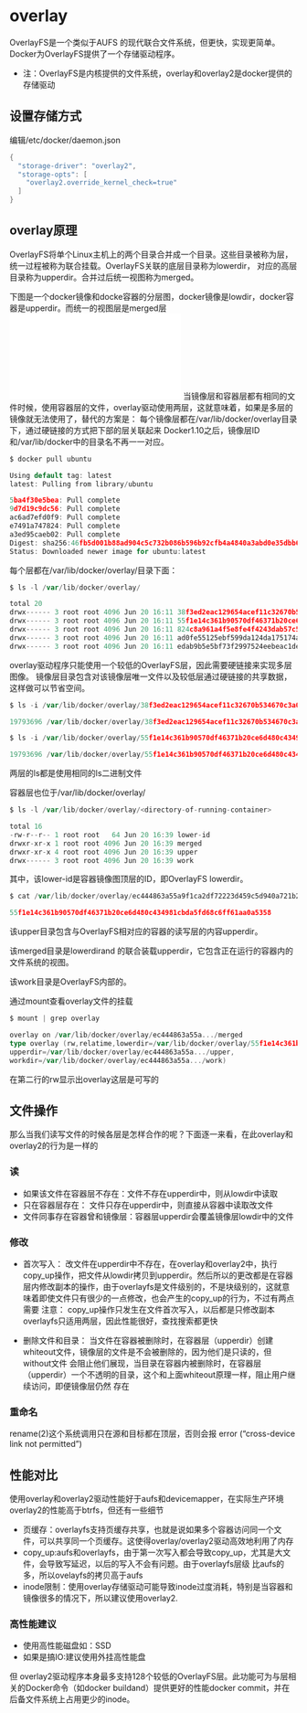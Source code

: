 # overlay

OverlayFS是一个类似于AUFS 的现代联合文件系统，但更快，实现更简单。Docker为OverlayFS提供了一个存储驱动程序。
* 注：OverlayFS是内核提供的文件系统，overlay和overlay2是docker提供的存储驱动

## 设置存储方式
编辑/etc/docker/daemon.json
```go
{
  "storage-driver": "overlay2",
  "storage-opts": [
    "overlay2.override_kernel_check=true"
  ]
}
```

## overlay原理

OverlayFS将单个Linux主机上的两个目录合并成一个目录。这些目录被称为层，统一过程被称为联合挂载。OverlayFS关联的底层目录称为lowerdir，
对应的高层目录称为upperdir。合并过后统一视图称为merged。

下图是一个docker镜像和docke容器的分层图，docker镜像是lowdir，docker容器是upperdir。而统一的视图层是merged层
![](storage.md)
当镜像层和容器层都有相同的文件时候，使用容器层的文件，overlay驱动使用两层，这就意味着，如果是多层的镜像就无法使用了，替代的方案是：
每个镜像层都在/var/lib/docker/overlay目录下，通过硬链接的方式把下部的层关联起来
Docker1.10之后，镜像层ID和/var/lib/docker中的目录名不再一一对应。 
```go
$ docker pull ubuntu

Using default tag: latest
latest: Pulling from library/ubuntu

5ba4f30e5bea: Pull complete
9d7d19c9dc56: Pull complete
ac6ad7efd0f9: Pull complete
e7491a747824: Pull complete
a3ed95caeb02: Pull complete
Digest: sha256:46fb5d001b88ad904c5c732b086b596b92cfb4a4840a3abd0e35dbb6870585e4
Status: Downloaded newer image for ubuntu:latest
```
每个层都在/var/lib/docker/overlay/目录下面：
```go
$ ls -l /var/lib/docker/overlay/

total 20
drwx------ 3 root root 4096 Jun 20 16:11 38f3ed2eac129654acef11c32670b534670c3a06e483fce313d72e3e0a15baa8
drwx------ 3 root root 4096 Jun 20 16:11 55f1e14c361b90570df46371b20ce6d480c434981cbda5fd68c6ff61aa0a5358
drwx------ 3 root root 4096 Jun 20 16:11 824c8a961a4f5e8fe4f4243dab57c5be798e7fd195f6d88ab06aea92ba931654
drwx------ 3 root root 4096 Jun 20 16:11 ad0fe55125ebf599da124da175174a4b8c1878afe6907bf7c78570341f308461
drwx------ 3 root root 4096 Jun 20 16:11 edab9b5e5bf73f2997524eebeac1de4cf9c8b904fa8ad3ec43b3504196aa3801
```
overlay驱动程序只能使用一个较低的OverlayFS层，因此需要硬链接来实现多层图像。
镜像层目录包含对该镜像层唯一文件以及较低层通过硬链接的共享数据，这样做可以节省空间。
```go
$ ls -i /var/lib/docker/overlay/38f3ed2eac129654acef11c32670b534670c3a06e483fce313d72e3e0a15baa8/root/bin/ls

19793696 /var/lib/docker/overlay/38f3ed2eac129654acef11c32670b534670c3a06e483fce313d72e3e0a15baa8/root/bin/ls

$ ls -i /var/lib/docker/overlay/55f1e14c361b90570df46371b20ce6d480c434981cbda5fd68c6ff61aa0a5358/root/bin/ls

19793696 /var/lib/docker/overlay/55f1e14c361b90570df46371b20ce6d480c434981cbda5fd68c6ff61aa0a5358/root/bin/ls

```
两层的ls都是使用相同的ls二进制文件

容器层也位于/var/lib/docker/overlay/
```go
$ ls -l /var/lib/docker/overlay/<directory-of-running-container>

total 16
-rw-r--r-- 1 root root   64 Jun 20 16:39 lower-id
drwxr-xr-x 1 root root 4096 Jun 20 16:39 merged
drwxr-xr-x 4 root root 4096 Jun 20 16:39 upper
drwx------ 3 root root 4096 Jun 20 16:39 work

```
其中，该lower-id是容器镜像图顶层的ID，即Ove​​rlayFS lowerdir。
```go
$ cat /var/lib/docker/overlay/ec444863a55a9f1ca2df72223d459c5d940a721b2288ff86a3f27be28b53be6c/lower-id

55f1e14c361b90570df46371b20ce6d480c434981cbda5fd68c6ff61aa0a5358
```
该upper目录包含与OverlayFS相对应的容器的读写层的内容upperdir。

该merged目录是lowerdirand 的联合装载upperdir，它包含正在运行的容器内的文件系统的视图。

该work目录是OverlayFS内部的。

通过mount查看overlay文件的挂载
```go
$ mount | grep overlay

overlay on /var/lib/docker/overlay/ec444863a55a.../merged
type overlay (rw,relatime,lowerdir=/var/lib/docker/overlay/55f1e14c361b.../root,
upperdir=/var/lib/docker/overlay/ec444863a55a.../upper,
workdir=/var/lib/docker/overlay/ec444863a55a.../work)
```
在第二行的rw显示出overlay这层是可写的

## 文件操作
那么当我们读写文件的时候各层是怎样合作的呢？下面逐一来看，在此overlay和overlay2的行为是一样的
### 读
* 如果该文件在容器层不存在：文件不存在upperdir中，则从lowdir中读取
* 只在容器层存在：        文件只存在upperdir中，则直接从容器中读取改文件
* 文件同事存在容器曾和镜像层：容器层upperdir会覆盖镜像层lowdir中的文件

### 修改
* 首次写入： 改文件在upperdir中不存在，在overlay和overlay2中，执行copy_up操作，把文件从lowdir拷贝到upperdir。然后所以的更改都是在容器
层内修改副本的操作，由于overlayfs是文件级别的，不是块级别的，这就意味着即使文件只有很少的一点修改，也会产生的copy_up的行为，不过有两点需要
注意：
copy_up操作只发生在文件首次写入，以后都是只修改副本
overlayfs只适用两层，因此性能很好，查找搜索都更快

* 删除文件和目录： 当文件在容器被删除时，在容器层（upperdir）创建whiteout文件，镜像层的文件是不会被删除的，因为他们是只读的，但without文件
会阻止他们展现，当目录在容器内被删除时，在容器层（upperdir）一个不透明的目录，这个和上面whiteout原理一样，阻止用户继续访问，即便镜像层仍然
存在

### 重命名
rename(2)这个系统调用只在源和目标都在顶层，否则会报 error (“cross-device link not permitted”)

## 性能对比
使用overlay和overlay2驱动性能好于aufs和devicemapper，在实际生产环境overlay2的性能高于btrfs，但还有一些细节
* 页缓存：overlayfs支持页缓存共享，也就是说如果多个容器访问同一个文件，可以共享同一个页缓存。这使得overlay/overlay2驱动高效地利用了内存
* copy_up:aufs和overlayfs，由于第一次写入都会导致copy_up，尤其是大文件，会导致写延迟，以后的写入不会有问题。由于overlayfs层级
比aufs的多，所以ovelayfs的拷贝高于aufs
* inode限制：使用overlay存储驱动可能导致inode过度消耗，特别是当容器和镜像很多的情况下，所以建议使用overlay2.

### 高性能建议
* 使用高性能磁盘如：SSD
* 如果是搞IO:建议使用外挂高性能盘

但 overlay2驱动程序本身最多支持128个较低的OverlayFS层。此功能可为与层相关的Docker命令（如docker buildand）提供更好的性能docker commit，并在后备文件系统上占用更少的inode。